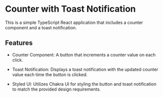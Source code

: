 # Counter with Toast Notification

This is a simple TypeScript React application that includes a counter component and a toast notification.

## Features
+ Counter Component: A button that increments a counter value on each click.
- Toast Notification: Displays a toast notification with the updated counter value each time the button is clicked.
* Styled UI: Utilizes Chakra UI for styling the button and toast notification to match the provided design requirements.

